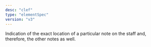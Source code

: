 ```yaml
---
desc: "clef"
type: "elementSpec"
version: "v3"
---
```


Indication of the exact location of a particular note on the staff and, therefore,
the
other notes as well.